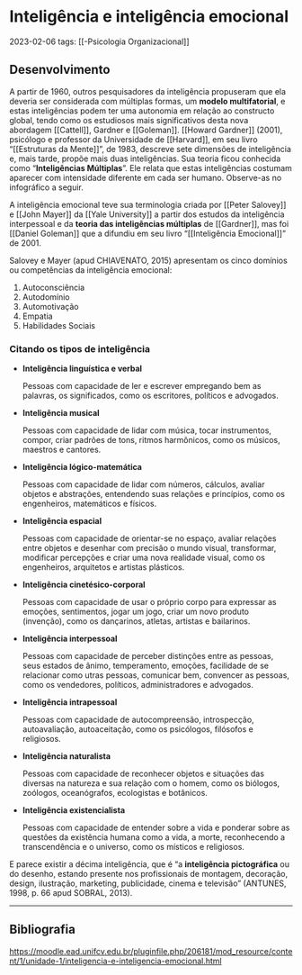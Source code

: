 # Inteligência e inteligência emocional
2023-02-06
tags: [[-Psicologia Organizacional]]

## Desenvolvimento

A partir de 1960, outros pesquisadores da inteligência propuseram que ela deveria ser considerada com múltiplas formas, um **modelo multifatorial**, e estas inteligências podem ter uma autonomia em relação ao constructo global, tendo como os estudiosos mais significativos desta nova abordagem [[Cattell]], Gardner e [[Goleman]].
[[Howard Gardner]] (2001), psicólogo e professor da Universidade de [[Harvard]], em seu livro “[[Estruturas da Mente]]”, de 1983, descreve sete dimensões de inteligência e, mais tarde, propõe mais duas inteligências. Sua teoria ficou conhecida como “**Inteligências Múltiplas**”. Ele relata que estas inteligências costumam aparecer com intensidade diferente em cada ser humano. Observe-as no infográfico a seguir.

A inteligência emocional teve sua terminologia criada por [[Peter Salovey]] e [[John Mayer]] da [[Yale University]] a partir dos estudos da inteligência interpessoal e da **teoria das inteligências múltiplas** de [[Gardner]], mas foi [[Daniel Goleman]] que a difundiu em seu livro “[[Inteligência Emocional]]” de 2001.

Salovey e Mayer (apud CHIAVENATO, 2015) apresentam os cinco domínios ou competências da inteligência emocional:

1.  Autoconsciência
2.  Autodomínio
3.  Automotivação
4.  Empatia
5.  Habilidades Sociais

### Citando os tipos de inteligência

* **Inteligência linguística e verbal**

  Pessoas com capacidade de ler e escrever empregando bem as palavras, os significados, como os escritores, políticos e advogados.

* **Inteligência musical**

  Pessoas com capacidade de lidar com música, tocar instrumentos, compor, criar padrões de tons, ritmos harmônicos, como os músicos, maestros e cantores.

* **Inteligência lógico-matemática**

  Pessoas com capacidade de lidar com números, cálculos, avaliar objetos e abstrações, entendendo suas relações e princípios, como os engenheiros, matemáticos e físicos.

* **Inteligência espacial**

  Pessoas com capacidade de orientar-se no espaço, avaliar relações entre objetos e desenhar com precisão o mundo visual, transformar, modificar percepções e criar uma nova realidade visual, como os engenheiros, arquitetos e artistas plásticos.

* **Inteligência cinetésico-corporal**

  Pessoas com capacidade de usar o próprio corpo para expressar as emoções, sentimentos, jogar um jogo, criar um novo produto (invenção), como os dançarinos, atletas, artistas e bailarinos.

* **Inteligência interpessoal**

  Pessoas com capacidade de perceber distinções entre as pessoas, seus estados de ânimo, temperamento, emoções, facilidade de se relacionar como utras pessoas, comunicar bem, convencer as pessoas, como os vendedores, políticos, administradores e advogados.

* **Inteligência intrapessoal**

  Pessoas com capacidade de autocompreensão, introspecção, autoavaliação, autoaceitação, como os psicólogos, filósofos e religiosos.

* **Inteligência naturalista**

  Pessoas com capacidade de reconhecer objetos e situações das diversas na natureza e sua relação com o homem, como os biólogos, zoólogos, oceanógrafos, ecologistas e botânicos.

* **Inteligência existencialista**
  
  Pessoas com capacidade de entender sobre a vida e ponderar sobre as questões da existência humana como a vida, a morte, reconhecendo a transcendência e o universo, como os místicos e religiosos.

E parece existir a décima inteligência, que é “a **inteligência pictográfica** ou do desenho, estando presente nos profissionais de montagem, decoração, design, ilustração, marketing, publicidade, cinema e televisão” (ANTUNES, 1998, p. 66 apud SOBRAL, 2013).


-----------------------------------------------
## Bibliografia

https://moodle.ead.unifcv.edu.br/pluginfile.php/206181/mod_resource/content/1/unidade-1/inteligencia-e-inteligencia-emocional.html